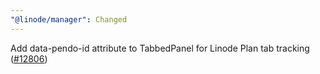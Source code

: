 ```yaml
---
"@linode/manager": Changed
---
```


Add data-pendo-id attribute to TabbedPanel for Linode Plan tab tracking ([#12806](https://github.com/linode/manager/pull/12806))
